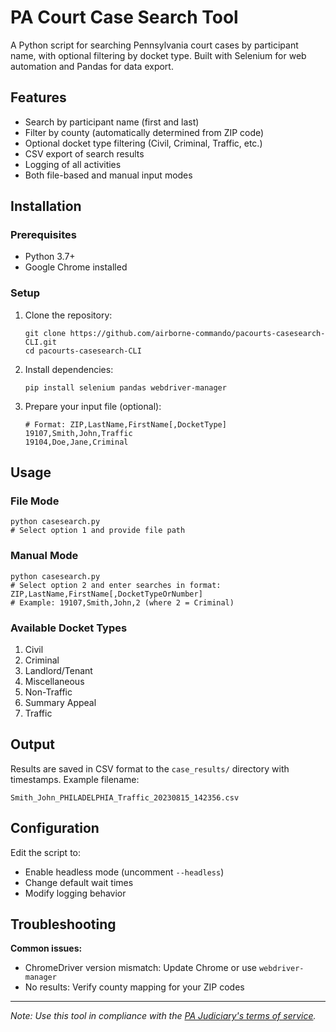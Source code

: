 # PA Court Case Search Tool

A Python script for searching Pennsylvania court cases by participant name, with optional filtering by docket type. Built with Selenium for web automation and Pandas for data export.

## Features

- Search by participant name (first and last)
- Filter by county (automatically determined from ZIP code)
- Optional docket type filtering (Civil, Criminal, Traffic, etc.)
- CSV export of search results
- Logging of all activities
- Both file-based and manual input modes

## Installation

### Prerequisites

- Python 3.7+
- Google Chrome installed

### Setup

1. Clone the repository:
   ```
   git clone https://github.com/airborne-commando/pacourts-casesearch-CLI.git
   cd pacourts-casesearch-CLI
   ```

2. Install dependencies:
   ```
   pip install selenium pandas webdriver-manager
   ```

3. Prepare your input file (optional):
   ```
   # Format: ZIP,LastName,FirstName[,DocketType]
   19107,Smith,John,Traffic
   19104,Doe,Jane,Criminal
   ```

## Usage

### File Mode
```
python casesearch.py
# Select option 1 and provide file path
```

### Manual Mode
```
python casesearch.py
# Select option 2 and enter searches in format: ZIP,LastName,FirstName[,DocketTypeOrNumber]
# Example: 19107,Smith,John,2 (where 2 = Criminal)
```

### Available Docket Types
1. Civil
2. Criminal 
3. Landlord/Tenant
4. Miscellaneous
5. Non-Traffic
6. Summary Appeal
7. Traffic

## Output

Results are saved in CSV format to the `case_results/` directory with timestamps. Example filename:
```
Smith_John_PHILADELPHIA_Traffic_20230815_142356.csv
```

## Configuration

Edit the script to:
- Enable headless mode (uncomment `--headless`)
- Change default wait times
- Modify logging behavior

## Troubleshooting

**Common issues:**
- ChromeDriver version mismatch: Update Chrome or use `webdriver-manager`
- No results: Verify county mapping for your ZIP codes

---

*Note: Use this tool in compliance with the [PA Judiciary's terms of service](https://ujsportal.pacourts.us).*
